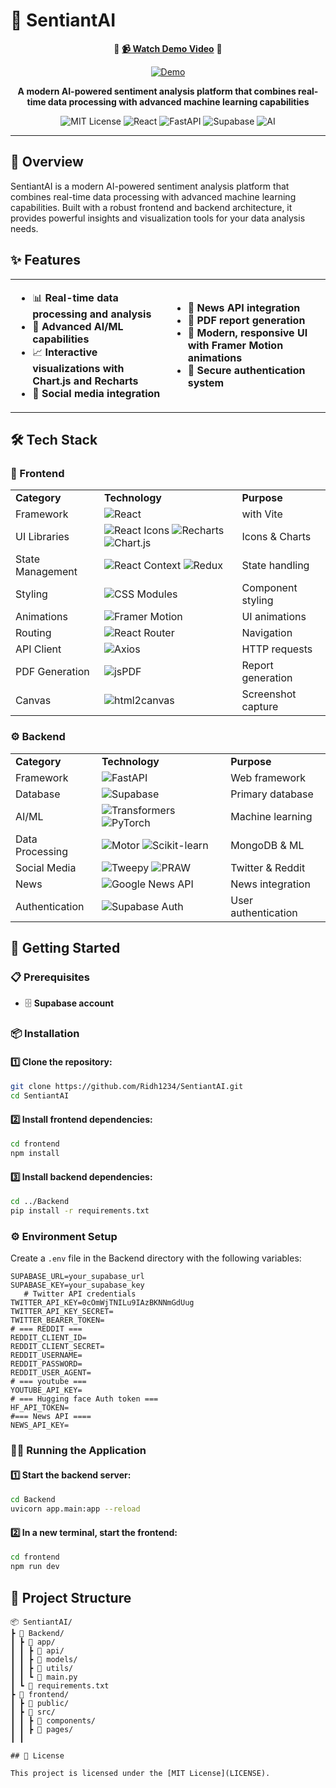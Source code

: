 # 💭 SentiantAI

<div align="center">

🎥 **[📹 Watch Demo Video](https://drive.google.com/file/d/1jMhOr-MFE0CfSvO6rZZU2uRJMS1IeTTx/view)** 🎥

[![Demo](https://img.shields.io/badge/🎬_Demo-Watch_Now-red?style=for-the-badge&logo=youtube&logoColor=white)](https://drive.google.com/file/d/1jMhOr-MFE0CfSvO6rZZU2uRJMS1IeTTx/view)

**A modern AI-powered sentiment analysis platform that combines real-time data processing with advanced machine learning capabilities**

![MIT License](https://img.shields.io/badge/License-MIT-blue.svg)
![React](https://img.shields.io/badge/React-19-61DAFB?logo=react)
![FastAPI](https://img.shields.io/badge/FastAPI-Python-009688?logo=fastapi)
![Supabase](https://img.shields.io/badge/Supabase-Database-3ECF8E?logo=supabase)
![AI](https://img.shields.io/badge/AI-Sentiment_Analysis-FF6B6B?logo=openai)

</div>

---

## 🚀 Overview

SentiantAI is a modern AI-powered sentiment analysis platform that combines real-time data processing with advanced machine learning capabilities. Built with a robust frontend and backend architecture, it provides powerful insights and visualization tools for your data analysis needs.

## ✨ Features

<table>
<tr>
<td>

- 📊 **Real-time data processing and analysis**
- 🤖 **Advanced AI/ML capabilities**
- 📈 **Interactive visualizations with Chart.js and Recharts**
- 📱 **Social media integration**

</td>
<td>

- 📰 **News API integration**
- 📄 **PDF report generation**
- 🎨 **Modern, responsive UI with Framer Motion animations**
- 🔐 **Secure authentication system**

</td>
</tr>
</table>

## 🛠️ Tech Stack

### 🎨 Frontend
<table>
<tr>
<td><strong>Category</strong></td>
<td><strong>Technology</strong></td>
<td><strong>Purpose</strong></td>
</tr>
<tr>
<td>Framework</td>
<td><img src="https://img.shields.io/badge/React-19-61DAFB?logo=react&logoColor=white" alt="React"></td>
<td>with Vite</td>
</tr>
<tr>
<td>UI Libraries</td>
<td><img src="https://img.shields.io/badge/React_Icons-FF6B6B?logo=react&logoColor=white" alt="React Icons"> <img src="https://img.shields.io/badge/Recharts-8884D8" alt="Recharts"> <img src="https://img.shields.io/badge/Chart.js-FF6384?logo=chartdotjs&logoColor=white" alt="Chart.js"></td>
<td>Icons & Charts</td>
</tr>
<tr>
<td>State Management</td>
<td><img src="https://img.shields.io/badge/React_Context-61DAFB?logo=react&logoColor=white" alt="React Context"> <img src="https://img.shields.io/badge/Redux-764ABC?logo=redux&logoColor=white" alt="Redux"></td>
<td>State handling</td>
</tr>
<tr>
<td>Styling</td>
<td><img src="https://img.shields.io/badge/CSS_Modules-1572B6?logo=css3&logoColor=white" alt="CSS Modules"></td>
<td>Component styling</td>
</tr>
<tr>
<td>Animations</td>
<td><img src="https://img.shields.io/badge/Framer_Motion-0055FF?logo=framer&logoColor=white" alt="Framer Motion"></td>
<td>UI animations</td>
</tr>
<tr>
<td>Routing</td>
<td><img src="https://img.shields.io/badge/React_Router-CA4245?logo=reactrouter&logoColor=white" alt="React Router"></td>
<td>Navigation</td>
</tr>
<tr>
<td>API Client</td>
<td><img src="https://img.shields.io/badge/Axios-671DDF?logo=axios&logoColor=white" alt="Axios"></td>
<td>HTTP requests</td>
</tr>
<tr>
<td>PDF Generation</td>
<td><img src="https://img.shields.io/badge/jsPDF-FF6B6B" alt="jsPDF"></td>
<td>Report generation</td>
</tr>
<tr>
<td>Canvas</td>
<td><img src="https://img.shields.io/badge/html2canvas-4CAF50" alt="html2canvas"></td>
<td>Screenshot capture</td>
</tr>
</table>

### ⚙️ Backend
<table>
<tr>
<td><strong>Category</strong></td>
<td><strong>Technology</strong></td>
<td><strong>Purpose</strong></td>
</tr>
<tr>
<td>Framework</td>
<td><img src="https://img.shields.io/badge/FastAPI-009688?logo=fastapi&logoColor=white" alt="FastAPI"></td>
<td>Web framework</td>
</tr>
<tr>
<td>Database</td>
<td><img src="https://img.shields.io/badge/Supabase-3ECF8E?logo=supabase&logoColor=white" alt="Supabase"></td>
<td>Primary database</td>
</tr>
<tr>
<td>AI/ML</td>
<td><img src="https://img.shields.io/badge/Transformers-FFD43B?logo=python&logoColor=black" alt="Transformers"> <img src="https://img.shields.io/badge/PyTorch-EE4C2C?logo=pytorch&logoColor=white" alt="PyTorch"></td>
<td>Machine learning</td>
</tr>
<tr>
<td>Data Processing</td>
<td><img src="https://img.shields.io/badge/Motor-47A248?logo=mongodb&logoColor=white" alt="Motor"> <img src="https://img.shields.io/badge/Scikit_learn-F7931E?logo=scikitlearn&logoColor=white" alt="Scikit-learn"></td>
<td>MongoDB & ML</td>
</tr>
<tr>
<td>Social Media</td>
<td><img src="https://img.shields.io/badge/Tweepy-1DA1F2?logo=twitter&logoColor=white" alt="Tweepy"> <img src="https://img.shields.io/badge/PRAW-FF4500?logo=reddit&logoColor=white" alt="PRAW"></td>
<td>Twitter & Reddit</td>
</tr>
<tr>
<td>News</td>
<td><img src="https://img.shields.io/badge/Google_News_API-4285F4?logo=google&logoColor=white" alt="Google News API"></td>
<td>News integration</td>
</tr>
<tr>
<td>Authentication</td>
<td><img src="https://img.shields.io/badge/Supabase_Auth-3ECF8E?logo=supabase&logoColor=white" alt="Supabase Auth"></td>
<td>User authentication</td>
</tr>
</table>

## 🚀 Getting Started

### 📋 Prerequisites
- 🗄️ **Supabase account**

### 📦 Installation

#### 1️⃣ Clone the repository:
```bash
git clone https://github.com/Ridh1234/SentiantAI.git
cd SentiantAI
```

#### 2️⃣ Install frontend dependencies:
```bash
cd frontend
npm install
```

#### 3️⃣ Install backend dependencies:
```bash
cd ../Backend
pip install -r requirements.txt
```

### ⚙️ Environment Setup

Create a `.env` file in the Backend directory with the following variables:

```env
SUPABASE_URL=your_supabase_url
SUPABASE_KEY=your_supabase_key
   # Twitter API credentials
TWITTER_API_KEY=0cOmWjTNILu9IAzBKNNmGdUug
TWITTER_API_KEY_SECRET=
TWITTER_BEARER_TOKEN=
# === REDDIT ===
REDDIT_CLIENT_ID=
REDDIT_CLIENT_SECRET=
REDDIT_USERNAME=
REDDIT_PASSWORD=
REDDIT_USER_AGENT=
# === youtube ===
YOUTUBE_API_KEY=
# === Hugging face Auth token ===
HF_API_TOKEN=
#=== News API ====
NEWS_API_KEY=
```

### 🏃‍♂️ Running the Application

#### 1️⃣ Start the backend server:
```bash
cd Backend
uvicorn app.main:app --reload
```

#### 2️⃣ In a new terminal, start the frontend:
```bash
cd frontend
npm run dev
```

## 📁 Project Structure

```
📦 SentiantAI/
┣ 📂 Backend/
┃ ┣ 📂 app/
┃ ┃ ┣ 📂 api/
┃ ┃ ┣ 📂 models/
┃ ┃ ┣ 📂 utils/
┃ ┃ ┗ 📜 main.py
┃ ┗ 📜 requirements.txt
┣ 📂 frontend/
┃ ┣ 📂 public/
┃ ┣ 📂 src/
┃ ┃ ┣ 📂 components/
┃ ┃ ┣ 📂 pages/
┃ ┃

## 📜 License

This project is licensed under the [MIT License](LICENSE).
